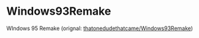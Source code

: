 # Windows93Remake
WIndows 95 Remake (orignal: [thatonedudethatcame/Windows93Remake](https://github.com/thatonedudethatcame/Windows93Remake))
